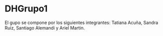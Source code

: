# DHGrupo1
El gupo se compone por los siguientes integrantes: Tatiana Acuña, Sandra Ruiz,  Santiago Alemandi y Ariel  Martin. 
